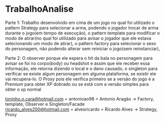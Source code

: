 # TrabalhoAnalise
 Parte 1:
 Trabalho desenvolvido em cima de um jogo no qual foi utilizado o pattern Strategy para selecionar a arma, podendo o jogador trocar de arma durante o jogo(em tempo de execução), o pattern template para modificar o modo de atirar(no qual foi utilizado para avisar o jogador que ele estava selecionando um modo de atirar), o pattern factory para selecionar o sexo do personagem, não podendo alterar sem reiniciar o jogo(sem reinstanciar), 
 
Parte 2:
O observer porque ele espera o hit da bala no personagem para avisar se foi no corpo(body) ou headshot e assim que ele receber essa informação, ele retorna dizendo o local e o dano causado, o singleton para verificar se existe algum personagem em alguma plataforma, se existir ele vai recupera-lo. O Proxy pois ele verifica primeiro se a versão do jogo é a Premium para obter XP dobrado ou se está com a versão simples para obter o xp normal </br>
 
 toninho.o.cara@hotmail.com = antonioao98 = Antonio Aragão -> Factory, template, Observer e Singleton/Facade</br>
 ricardo_alves200@hotmail.com = alvesricardo = Ricardo Alves -> Strategy, Proxy
